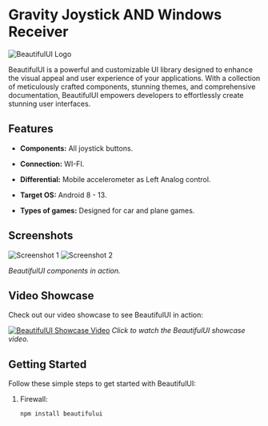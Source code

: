 # Gravity Joystick AND Windows Receiver

![BeautifulUI Logo](https://drive.google.com/uc?export=download&id=1QoIUpMFY0hq_7lWUBdmaJ-TmWokfj9y9)

BeautifulUI is a powerful and customizable UI library designed to enhance the visual appeal and user experience of your applications. With a collection of meticulously crafted components, stunning themes, and comprehensive documentation, BeautifulUI empowers developers to effortlessly create stunning user interfaces.

## Features

- **Components:** All joystick buttons.

- **Connection:** WI-FI.

- **Differential:** Mobile accelerometer as Left Analog control.

- **Target OS:** Android 8 - 13.

- **Types of games:** Designed for car and plane games.

## Screenshots
![Screenshot 1](https://drive.google.com/uc?export=download&id=1lgksyaRH9AYiOkFw-8MW9nacXpCNQe3C) ![Screenshot 2](https://drive.google.com/uc?export=download&id=1fiCMyXSn1H1i7wSz1TzoHgchwzrGR_kj)

*BeautifulUI components in action.*

## Video Showcase

Check out our video showcase to see BeautifulUI in action:

[![BeautifulUI Showcase Video](https://example.com/images/video_thumbnail.png)](https://www.youtube.com/watch?v=your_video_id)
*Click to watch the BeautifulUI showcase video.*

## Getting Started

Follow these simple steps to get started with BeautifulUI:

1. Firewall:
   ```bash
   npm install beautifului


